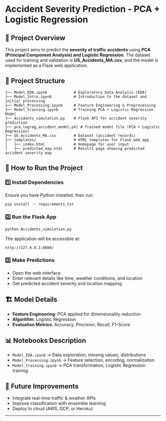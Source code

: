 # Accident Severity Prediction - PCA + Logistic Regression

## 📌 Project Overview
This project aims to predict the **severity of traffic accidents** using **PCA (Principal Component Analysis) and Logistic Regression**. The dataset used for training and validation is **US_Accidents_MA.csv**, and the model is implemented as a Flask web application.

## 📂 Project Structure
```
├── Model_EDA.ipynb            # Exploratory Data Analysis (EDA)
├── Model_Intro.ipynb          # Introduction to the dataset and initial processing
├── Model_Processing.ipynb     # Feature Engineering & Preprocessing
├── Model_training.ipynb       # Training PCA + Logistic Regression Model
├── Accidents_simulation.py    # Flask API for accident severity prediction
├── pca_logreg_accident_model.pkl # Trained model file (PCA + Logistic Regression)
├── US_Accidents_MA.csv        # Dataset (accident records)
├── templates/                 # HTML templates for Flask web app
│   ├── index.html             # Homepage for user input
│   ├── predicted_map.html     # Results page showing predicted accident severity map
```

## 🚀 How to Run the Project

### 1️⃣ **Install Dependencies**
Ensure you have Python installed, then run:
```bash
pip install -r requirements.txt
```

### 2️⃣ **Run the Flask App**
```bash
python Accidents_simulation.py
```
The application will be accessible at:
```
http://127.0.0.1:8080/
```

### 3️⃣ **Make Predictions**
- Open the web interface
- Enter relevant details like time, weather conditions, and location
- Get predicted accident severity and location mapping

## 🏗️ Model Details
- **Feature Engineering**: PCA applied for dimensionality reduction
- **Algorithm**: Logistic Regression
- **Evaluation Metrics**: Accuracy, Precision, Recall, F1-Score

## 📊 Notebooks Description
- `Model_EDA.ipynb` → Data exploration, missing values, distributions
- `Model_Processing.ipynb` → Feature selection, encoding, normalization
- `Model_training.ipynb` → PCA transformation, Logistic Regression training

## 📝 Future Improvements
- Integrate real-time traffic & weather APIs
- Improve classification with ensemble learning
- Deploy to cloud (AWS, GCP, or Heroku)

---
